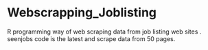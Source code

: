 # Webscrapping_Joblisting
R programming way of web scraping data from job listing web sites . seenjobs code is the latest and scrape data from 50 pages.
